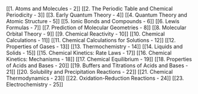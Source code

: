 [[1. Atoms and Molecules - 2]]
[[2. The Periodic Table and Chemical Periodicity - 3]]
[[3. Early Quantum Theory - 4]]
[[4. Quantum Theory and Atomic Structure - 5]]
[[5. Ionic Bonds and Compounds - 6]]
[[6. Lewis Formulas - 7]]
[[7. Prediction of Molecular Geometries - 8]]
[[8. Molecular Orbital Theory - 9]]
[[9. Chemical Reactivity - 10]]
[[10. Chemical Calculations - 11]]
[[11. Chemical Calculations for Solutions - 12]]
[[12. Properties of Gases - 13]]
[[13. Thermochemistry - 14]]
[[14. Liquids and Solids - 15]]
[[15. Chemical Kinetics: Rate Laws - 17]]
[[16. Chemical Kinetics: Mechanisms - 18]]
[[17. Chemical Equilibrium - 19]]
[[18. Properties of Acids and Bases - 20]]
[[19. Buffers and Titrations of Acids and Bases - 21]]
[[20. Solubility and Precipitation Reactions - 22]]
[[21. Chemical Thermodynamics - 23]]
[[22. Oxidation-Reduction Reactions - 24]]
[[23. Electrochemistry - 25]]